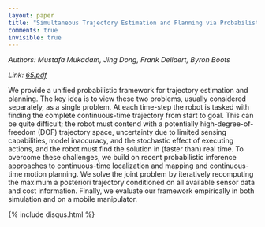 ```yaml
---
layout: paper
title: "Simultaneous Trajectory Estimation and Planning via Probabilistic Inference"
comments: true
invisible: true
---
```


<p class="text-left"><i>Authors: Mustafa Mukadam, Jing Dong, Frank Dellaert, Byron Boots</i></p>
<p class="text-left"><i>Link: <a href="https://storage.googleapis.com/rss2017-papers/65.pdf">65.pdf</a></i></p>

We provide a unified probabilistic framework for trajectory estimation and planning. The key idea is to view these two problems, usually considered separately, as a single problem. At each time-step the robot is tasked with finding the complete continuous-time trajectory from start to goal. This can be quite difficult; the robot must contend with a potentially high-degree-of-freedom (DOF) trajectory space, uncertainty due to limited sensing capabilities, model inaccuracy, and the stochastic effect of executing actions, and the robot must find the solution in (faster than) real time. To overcome these challenges, we build on recent probabilistic inference approaches to continuous-time localization and mapping and continuous-time motion planning. We solve the joint problem by iteratively recomputing the maximum a posteriori trajectory conditioned on all available sensor data and cost information. Finally, we evaluate our framework empirically in both simulation and on a mobile manipulator.

{% include disqus.html %}